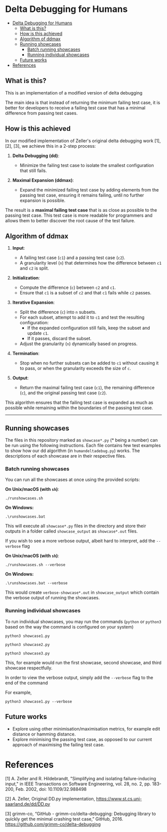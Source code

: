 # Delta Debugging for Humans

- [Delta Debugging for Humans](#delta-debugging-for-humans)
  - [What is this?](#what-is-this)
  - [How is this achieved](#how-is-this-achieved)
  - [Algorithm of ddmax](#algorithm-of-ddmax)
  - [Running showcases](#running-showcases)
    - [Batch running showcases](#batch-running-showcases)
    - [Running individual showcases](#running-individual-showcases)
  - [Future works](#future-works)
- [References](#references)


## What is this?

This is an implementation of a modified version of delta debugging

The main idea is that instead of returning the minimum failing test case,
it is better for developers to receive a failing test case that has a minimal
difference from passing test cases.

## How is this achieved
In our modified implementation of Zeller's original delta debugging work [1], [2], [3], 
we achieve this in a 2-step process:

1. **Delta Debugging (dd)**:
   - Minimize the failing test case to isolate the smallest configuration
   that still fails.

1. **Maximal Expansion (ddmax)**:
   - Expand the minimized failing test case by adding elements from the 
   passing test case, ensuring it remains failing, until no further expansion 
   is possible.

The result is a **maximal failing test case** that is as close as possible to 
the passing test case. This test case is more readable for programmers and 
allows them to better discover the root cause of the test failure.

## Algorithm of ddmax

1. **Input**:
   - A failing test case (`c1`) and a passing test case (`c2`).
   - A granularity level (`n`) that determines how the difference 
   between `c1` and `c2` is split.

2. **Initialization**:
   - Compute the difference (`c`) between `c2` and `c1`.
   - Ensure that `c1` is a subset of `c2` and that `c1` fails while `c2` passes.

3. **Iterative Expansion**:
   - Split the difference (`c`) into `n` subsets.
   - For each subset, attempt to add it to `c1` and test the resulting configuration:
     - If the expanded configuration still fails, keep the subset and update `c1`.
     - If it passes, discard the subset.
   - Adjust the granularity (`n`) dynamically based on progress.

4. **Termination**:
   - Stop when no further subsets can be added to `c1` without causing it to pass, 
   or when the granularity exceeds the size of `c`.

5. **Output**:
   - Return the maximal failing test case (`c1`), the remaining difference (`c`), 
   and the original passing test case (`c2`).

This algorithm ensures that the failing test case is expanded as much as possible
while remaining within the boundaries of the passing test case.

---
## Running showcases
The files in this repository marked as `showcase*.py` (* being a number) can be run using the following instructions. Each file contains few test examples to show how our dd algorithm (in `humandeltadebug.py`) works. The descriptions of each showcase are in their respective files. 

### Batch running showcases
You can run all the showcases at once using the provided scripts:

**On Unix/macOS (with `sh`)**:

```shell
./runshowcases.sh
```
**On Windows:**

```shell
.\runshowcases.bat
```

This will execute all `showcase*.py` files in the directory and store their outputs in a folder called `showcase_output` as `showcase*.out` files. 

If you wish to see a more verbose output, albeit hard to interpret, add the `--verbose` flag

**On Unix/macOS (with `sh`)**:

```shell
./runshowcases.sh --verbose
```

**On Windows:**

```shell
.\runshowcases.bat --verbose
```
This would create `verbose-showcase*.out` in `showcase_output` which contain the verbose output of running the showcases.

### Running individual showcases

To run individual showcases, you may run the commands (`python` or `python3` based on the way the command is configured on your system)
```shell
python3 showcase1.py
```
```shell
python3 showcase2.py
```
```shell
python3 showcase3.py
```
This, for example would run the first showcase, second showcase, and third showcase respectfully.

In order to view the verbose output, simply add the `--verbose` flag to the end of the command

For example,
```shell
python3 showcase1.py --verbose
```

## Future works
- Explore using other minimisation/maximisation metrics, for example edit distance or hamming distance.
- Explore minimising the passing test case, as opposed to our current approach of maximising the failing test case.

# References
[1] A. Zeller and R. Hildebrandt, "Simplifying and isolating failure-inducing input," in IEEE Transactions on Software Engineering, vol. 28, no. 2, pp. 183-200, Feb. 2002, doi: 10.1109/32.988498

[2] A. Zeller, Original DD.py implementation, https://www.st.cs.uni-saarland.de/dd/DD.py

[3] grimm-co, “GitHub - grimm-co/delta-debugging: Debugging library to quickly get the minimal crashing test case,” GitHub, 2016. https://github.com/grimm-co/delta-debugging
‌
‌

